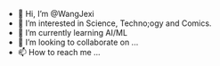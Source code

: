 - 👋 Hi, I’m @WangJexi
- 👀 I’m interested in Science, Techno;ogy and Comics.
- 🌱 I’m currently learning AI/ML
- 💞️ I’m looking to collaborate on ...
- 📫 How to reach me ...

<!---
WangJexi/WangJexi is a ✨ special ✨ repository because its `README.md` (this file) appears on your GitHub profile.
You can click the Preview link to take a look at your changes.
--->
